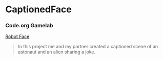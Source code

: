 # CaptionedFace
### Code.org Gamelab
[Robot Face]((https://github.com/JacksonDoherty1/CaptionedFace/edit/main/README.md))
>In this project me and my partner created a captioned scene of an astonaut and an alien sharing a joke.
